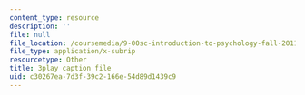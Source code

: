 ```yaml
---
content_type: resource
description: ''
file: null
file_location: /coursemedia/9-00sc-introduction-to-psychology-fall-2011/c30267ea7d3f39c2166e54d89d1439c9_Qw4SkvZ03cc.srt
file_type: application/x-subrip
resourcetype: Other
title: 3play caption file
uid: c30267ea-7d3f-39c2-166e-54d89d1439c9
---
```

